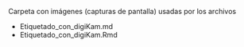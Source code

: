 Carpeta con imágenes (capturas de pantalla) usadas por los archivos

- Etiquetado_con_digiKam.md  
- Etiquetado_con_digiKam.Rmd

